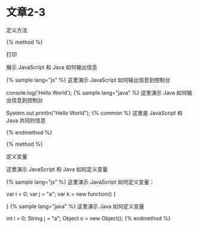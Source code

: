 # 文章2-3
定义方法

{% method %}

打印

展示 JavaScript 和 Java 如何输出信息

{% sample lang="js" %} 这里演示 JavaScript 如何输出信息到控制台

console.log('Hello World');
{% sample lang="java" %} 这里演示 Java 如何输出信息到控制台

System.out.println("Hello World");
{% common %} 这里是 JavaScript 和 Java 共同的信息

{% endmethod %}

{% method %}

定义变量

这里演示 JavaScript 和 Java 如何定义变量

{% sample lang="js" %} 这里演示 JavaScript 如何定义变量：

var i = 0;
var j = "a";
var k = new function() {

}
{% sample lang="java" %} 这里演示 Java 如何定义变量

int i = 0;
String j = "a";
Object o = new Object();
{% endmethod %}